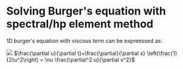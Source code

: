 # Solving Burger's equation with spectral/hp element method

1D burger's equation with viscous term can be expreessed as:

<img src="https://render.githubusercontent.com/render/math?math=\frac{\partial u}{\partial t}+\frac{\partial}{\partial x} \left(\frac{1}{2}u^2\right) = \nu \frac{\partial^2 u}{\partial x^2}">
$\frac{\partial u}{\partial t}+\frac{\partial}{\partial x} \left(\frac{1}{2}u^2\right) = \nu \frac{\partial^2 u}{\partial x^2}$
